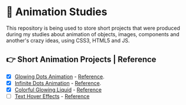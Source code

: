 # 🧐 Animation Studies

This repository is being used to store short projects that were produced during my studies about animation of objects, images, components and another's crazy ideas, using CSS3, HTML5 and JS.

## 👉 Short Animation Projects | Reference

- [x] [Glowing Dots Animation](./glowing-dots) - [Reference](https://www.youtube.com/watch?v=fEyjfeRhUK8).
- [x] [Infinite Dots Animation](./infinite-dots) - [Reference](https://www.youtube.com/watch?v=dxquAfnHhqg).
- [x] [Colorful Glowing Liquid](./colorful-glowing-liquid) - [Reference](https://www.youtube.com/watch?v=DkwvTVbY7HQ)
- [ ] [Text Hover Effects](./text-hover-effects) - [Reference](https://www.youtube.com/watch?v=5VfzNszSDgc)